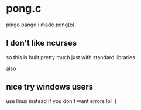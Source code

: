 # pong.c
pingo pango i made pong(o).


## I don't like ncurses
so this is built pretty much just with standard libraries

also

## nice try windows users

use linux instead if you don't want errors lol :)
